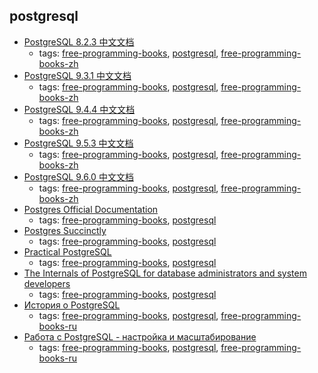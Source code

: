 postgresql 
---
* [PostgreSQL 8.2.3 中文文档](http://works.jinbuguo.com/postgresql/menu823/index.html)
    * tags: [free-programming-books](../tags/free-programming-books.md), [postgresql](../tags/postgresql.md), [free-programming-books-zh](../tags/free-programming-books-zh.md)
* [PostgreSQL 9.3.1 中文文档](http://www.postgres.cn/docs/9.3/index.html)
    * tags: [free-programming-books](../tags/free-programming-books.md), [postgresql](../tags/postgresql.md), [free-programming-books-zh](../tags/free-programming-books-zh.md)
* [PostgreSQL 9.4.4 中文文档](http://www.postgres.cn/docs/9.4/index.html)
    * tags: [free-programming-books](../tags/free-programming-books.md), [postgresql](../tags/postgresql.md), [free-programming-books-zh](../tags/free-programming-books-zh.md)
* [PostgreSQL 9.5.3 中文文档](http://www.postgres.cn/docs/9.5/index.html)
    * tags: [free-programming-books](../tags/free-programming-books.md), [postgresql](../tags/postgresql.md), [free-programming-books-zh](../tags/free-programming-books-zh.md)
* [PostgreSQL 9.6.0 中文文档](http://www.postgres.cn/docs/9.6/index.html)
    * tags: [free-programming-books](../tags/free-programming-books.md), [postgresql](../tags/postgresql.md), [free-programming-books-zh](../tags/free-programming-books-zh.md)
* [Postgres Official Documentation](http://www.postgresql.org/docs/)
    * tags: [free-programming-books](../tags/free-programming-books.md), [postgresql](../tags/postgresql.md)
* [Postgres Succinctly](https://www.syncfusion.com/resources/techportal/ebooks/postgres)
    * tags: [free-programming-books](../tags/free-programming-books.md), [postgresql](../tags/postgresql.md)
* [Practical PostgreSQL](http://www.faqs.org/docs/ppbook/book1.htm)
    * tags: [free-programming-books](../tags/free-programming-books.md), [postgresql](../tags/postgresql.md)
* [The Internals of PostgreSQL for database administrators and system developers](http://www.interdb.jp/pg)
    * tags: [free-programming-books](../tags/free-programming-books.md), [postgresql](../tags/postgresql.md)
* [История о PostgreSQL](http://www.inp.nsk.su/~baldin/PostgreSQL/index.html)
    * tags: [free-programming-books](../tags/free-programming-books.md), [postgresql](../tags/postgresql.md), [free-programming-books-ru](../tags/free-programming-books-ru.md)
* [Работа с PostgreSQL - настройка и масштабирование](http://postgresql.leopard.in.ua)
    * tags: [free-programming-books](../tags/free-programming-books.md), [postgresql](../tags/postgresql.md), [free-programming-books-ru](../tags/free-programming-books-ru.md)
